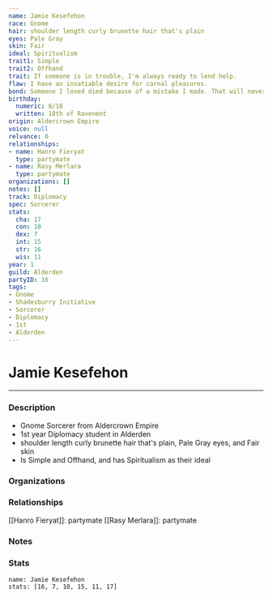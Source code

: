 ```yaml
---
name: Jamie Kesefehon
race: Gnome
hair: shoulder length curly brunette hair that's plain
eyes: Pale Gray
skin: Fair
ideal: Spiritualism
trait1: Simple
trait2: Offhand
trait: If someone is in trouble, I'm always ready to lend help.
flaw: I have an insatiable desire for carnal pleasures.
bond: Someone I loved died because of a mistake I made. That will never happen again.
birthday:
  numeric: 8/18
  written: 18th of Ravenent
origin: Aldercrown Empire
voice: null
relvance: 0
relationships:
- name: Hanro Fieryat
  type: partymate
- name: Rasy Merlara
  type: partymate
organizations: []
notes: []
track: Diplomacy
spec: Sorcerer
stats:
  cha: 17
  con: 10
  dex: 7
  int: 15
  str: 16
  wis: 11
year: 1
guild: Alderden
partyID: 16
tags:
- Gnome
- Shadesburry Initiative
- Sorcerer
- Diplomacy
- 1st
- Alderden
---
```

# Jamie Kesefehon
---
### Description
- Gnome Sorcerer from Aldercrown Empire
- 1st year Diplomacy student in Alderden
- shoulder length curly brunette hair that's plain, Pale Gray eyes, and Fair skin
- Is Simple and Offhand, and has Spiritualism as their ideal

### Organizations

### Relationships
[[Hanro Fieryat]]: partymate
[[Rasy Merlara]]: partymate

### Notes

### Stats
```statblock
name: Jamie Kesefehon
stats: [16, 7, 10, 15, 11, 17]
```